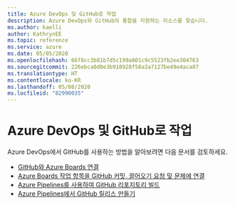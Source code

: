 ```yaml
---
title: Azure DevOps 및 GitHub로 작업
description: Azure DevOps와 GitHub의 통합을 지원하는 리소스를 찾습니다.
ms.author: kaelli
author: KathrynEE
ms.topic: reference
ms.service: azure
ms.date: 05/05/2020
ms.openlocfilehash: 66f8cc3b81b7d5c199a801c9c5523fb2ee304763
ms.sourcegitcommit: 226ebca0d0e3b918928f58a3a7127be49e4aca87
ms.translationtype: HT
ms.contentlocale: ko-KR
ms.lasthandoff: 05/08/2020
ms.locfileid: "82990035"
---
```

# <a name="work-with-azure-devops-and-github"></a>Azure DevOps 및 GitHub로 작업 

Azure DevOps에서 GitHub를 사용하는 방법을 알아보려면 다음 문서를 검토하세요.  

- [GitHub와 Azure Boards 연결](/azure/devops/boards/github)   
- [Azure Boards 작업 항목을 GitHub 커밋, 끌어오기 요청 및 문제에 연결](/azure/devops/boards/github/link-to-from-github)  
- [Azure Pipelines를 사용하여 GitHub 리포지토리 빌드](/azure/devops/pipelines/repos/github)   
- [Azure Pipelines에서 GitHub 릴리스 만들기](/azure/devops/pipelines/tasks/utility/github-release)  
 
